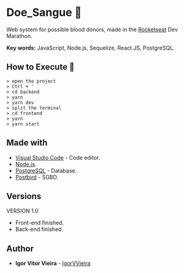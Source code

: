 # Doe_Sangue 💉
Web system for possible blood donors, made in the [Rocketseat](https://github.com/Rocketseat) Dev Marathon. 

**Key words:** JavaScript, Node.js, Sequelize, React.JS, PostgreSQL.

## How to Execute 🤔
```
> open the project
> Ctrl + '
> cd backend
> yarn
> yarn dev
> split the terminal
> cd frontend
> yarn 
> yarn start
```

## Made with
* [Visual Studio Code](https://code.visualstudio.com/) - Code editor.
* [Node.js](https://nodejs.org/en/).
* [PostgreSQL](https://www.postgresql.org/) - Database.
* [Postbird](https://www.electronjs.org/apps/postbird) - SGBD.


## Versions
VERSION 1.0
* Front-end finished.
* Back-end finished.

## Author
* **Igor Vitor Vieira** - [IgorVVieira](https://github.com/IgorVViera)
